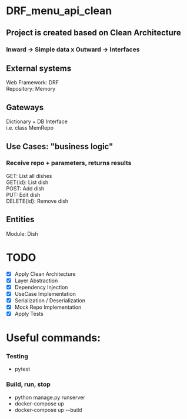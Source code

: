 # DRF_menu_api_clean

## Project is created based on Clean Architecture <br>
### Inward -> Simple data x Outward -> Interfaces

## External systems
Web Framework: DRF <br>
Repository: Memory <br>

## Gateways
Dictionary + DB Interface <br>
i.e. class MemRepo <br>

## Use Cases: "business logic"
### Receive repo + parameters, returns results
GET: List all dishes <br>
GET{id}: List dish <br>
POST: Add dish <br>
PUT: Edit dish <br>
DELETE{id}: Remove dish <br>

## Entities
Module: Dish <br>

# TODO
- [x] Apply Clean Architecture <br> 
- [x] Layer Abstraction<br> 
- [x] Dependency Injection<br> 
- [x] UseCase Implementation<br> 
- [x] Serialization / Deserialization<br> 
- [x] Mock Repo Implementation<br>  
- [x] Apply Tests<br> 

# Useful commands:
### Testing 
- pytest <br>

### Build, run, stop
- python manage.py runserver<br>
- docker-compose up<br>
- docker-compose up --build<br>